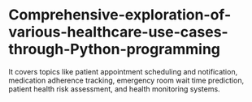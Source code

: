 # Comprehensive-exploration-of-various-healthcare-use-cases-through-Python-programming
It covers topics like patient appointment scheduling and notification, medication adherence tracking, emergency room wait time prediction, patient health risk assessment, and health monitoring systems. 
